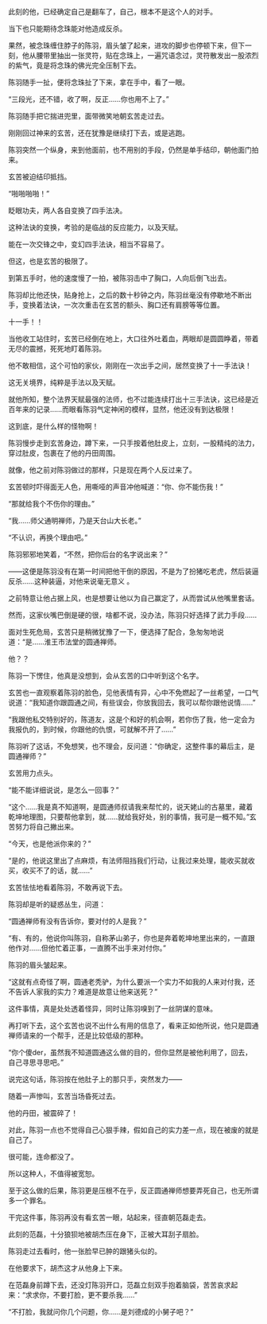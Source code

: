 此刻的他，已经确定自己是翻车了，自己，根本不是这个人的对手。

当下也只能期待念珠能对他造成反杀。

果然，被念珠缠住脖子的陈羽，眉头皱了起来，进攻的脚步也停顿下来，但下一刻，他从腰带里抽出一张灵符，贴在念珠上，一遍咒语念过，灵符散发出一股浓烈的紫气，竟是将念珠的佛光完全压制下去。

陈羽随手一扯，便将念珠扯了下来，拿在手中，看了一眼。

“三段光，还不错，收了啊，反正……你也用不上了。”

陈羽随手把它揣进兜里，面带微笑地朝玄苦走过去。

刚刚回过神来的玄苦，还在犹豫是继续打下去，或是逃跑。

陈羽突然一个纵身，来到他面前，也不用别的手段，仍然是单手结印，朝他面门拍来。

玄苦被迫结印抵挡。

“啪啪啪啪！”

眨眼功夫，两人各自变换了四手法决。

这种法诀的变换，考验的是临战的反应能力，以及天赋。

能在一次交锋之中，变幻四手法诀，相当不容易了。

但这，也是玄苦的极限了。

到第五手时，他的速度慢了一拍，被陈羽击中了胸口，人向后倒飞出去。

陈羽却比他还快，贴身抢上，之后的数十秒钟之内，陈羽丝毫没有停歇地不断出手，变换着法诀，一次次重击在玄苦的额头、胸口还有肩膀等等位置。

十一手！！

当他收工站住时，玄苦已经倒在地上，大口往外吐着血，两眼却是圆圆睁着，带着无尽的震撼，死死地盯着陈羽。

他不敢相信，这个可怕的家伙，刚刚在一次出手之间，居然变换了十一手法诀！

这无关境界，纯粹是手法以及天赋。

就他所知，整个法界天赋最强的法师，也不过能连续打出十三手法诀，这已经是近百年来的记录……而眼看陈羽气定神闲的模样，显然，他还没有到达极限！

这到底，是什么样的怪物啊！

陈羽慢步走到玄苦身边，蹲下来，一只手按着他肚皮上，立刻，一股精纯的法力，穿过肚皮，包裹在了他的丹田周围。

就像，他之前对陈羽做过的那样，只是现在两个人反过来了。

玄苦顿时吓得面无人色，用嘶哑的声音冲他喊道：“你、你不能伤我！”

“那就给我个不伤你的理由。”

“我……师父通明禅师，乃是天台山大长老。”

“不认识，再换个理由吧。”

陈羽邪邪地笑着，“不然，把你后台的名字说出来？”

——这便是陈羽没有在第一时间把他干倒的原因，不是为了扮猪吃老虎，然后装逼反杀……这种装逼，对他来说毫无意义 。

之前特意让他占据上风，也是想要让他以为自己赢定了，从而尝试从他嘴里套话。

然而，这家伙嘴巴倒是硬的很，啥都不说，没办法，陈羽只好选择了武力手段……

面对生死危局，玄苦只是稍微犹豫了一下，便选择了配合，急匆匆地说道：“是……淮王市法堂的圆通禅师。

他？？

陈羽一下愣住，他真是没想到，会从玄苦的口中听到这个名字。

玄苦也一直观察着陈羽的脸色，见他表情有异，心中不免燃起了一丝希望，一口气说道：“我知道你跟圆通之间，有些误会，你放我回去，我可以帮你跟他说情……”

“我跟他私交特别好的，陈道友，这是个和好的机会啊，若你伤了我，他一定会为我报仇的，到时候，你跟他的仇恨，可就解不开了……”

陈羽听了这话，不免想笑，也不理会，反问道：“你确定，这整件事的幕后主，是圆通禅师？”

玄苦用力点头。

“能不能详细说说，是怎么一回事？”

“这个……我是真不知道啊，是圆通师叔请我来帮忙的，说天姥山的古墓里，藏着乾坤地理图，只要帮他拿到，就……就给我好处，别的事情，我可是一概不知。”玄苦努力将自己撇出来。

“今天，也是他派你来的？”

“是的，他说这里出了点麻烦，有法师阻挡我们行动，让我过来处理，能收买就收买，收买不了的话，就……”

玄苦怯怯地看着陈羽，不敢再说下去。

陈羽却是听的疑惑丛生，问道：

“圆通禅师有没有告诉你，要对付的人是我？”

“有、有的，他说你叫陈羽，自称茅山弟子，你也是奔着乾坤地里出来的，一直跟他作对……但他忙着正事，一直腾不出手来对付你。”

陈羽的眉头皱起来。

“这就有点奇怪了啊，圆通老秃驴，为什么要派一个实力不如我的人来对付我，还不告诉人家我的实力？难道是故意让他来送死？”

这件事情，真是处处透着怪异，同时让陈羽嗅到了一丝阴谋的意味。

再打听下去，这个玄苦也说不出什么有用的信息了，看来正如他所说，他只是圆通禅师请来的一个帮手，还是比较低级的那种。

“你个傻der，虽然我不知道圆通这么做的目的，但你显然是被他利用了，回去，自己寻思寻思吧。”

说完这句话，陈羽按在他肚子上的那只手，突然发力——

随着一声惨叫，玄苦当场昏死过去。

他的丹田，被震碎了！

对此，陈羽一点也不觉得自己心狠手辣，假如自己的实力差一点，现在被废的就是自己了。

很可能，连命都没了。

所以这种人，不值得被宽恕。

至于这么做的后果，陈羽更是压根不在乎，反正圆通禅师想要弄死自己，也无所谓多一个罪名。

干完这件事，陈羽再没有看玄苦一眼，站起来，径直朝范磊走去。

此刻的范磊，十分狼狈地被胡杰压在身下，正被大耳刮子扇脸。

陈羽走过去看时，他一张脸早已肿的跟猪头似的。

在他要求下，胡杰这才从他身上下来。

在范磊身前蹲下去，还没灯陈羽开口，范磊立刻双手抱着脑袋，苦苦哀求起来：“求求你，不要打脸，更不要杀我……”

“不打脸，我就问你几个问题，你……是刘德成的小舅子吧？”
